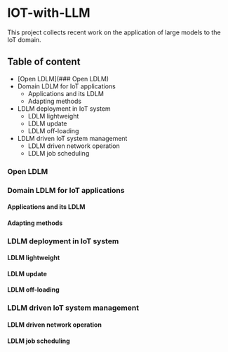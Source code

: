 # IOT-with-LLM
This project collects recent work on the application of large models to the IoT domain.

## Table of content
* [Open LDLM](### Open LDLM)
* Domain LDLM for IoT applications
  * Applications and its LDLM
  * Adapting methods
* LDLM deployment in IoT system
  * LDLM lightweight
  * LDLM update
  * LDLM off-loading
* LDLM driven IoT system management
  * LDLM driven network operation
  * LDLM job scheduling

### Open LDLM

### Domain LDLM for IoT applications
#### Applications and its LDLM
#### Adapting methods

### LDLM deployment in IoT system
#### LDLM lightweight
#### LDLM update
#### LDLM off-loading

### LDLM driven IoT system management
#### LDLM driven network operation
#### LDLM job scheduling


